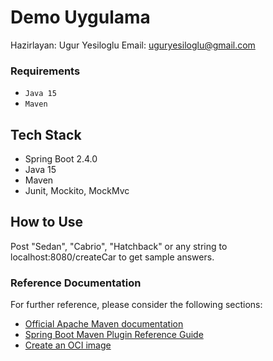 # Demo Uygulama
Hazirlayan: Ugur Yesiloglu
Email: uguryesiloglu@gmail.com

### Requirements
  * `Java 15`
  * `Maven` 

## Tech Stack
- Spring Boot 2.4.0
- Java 15
- Maven
- Junit, Mockito, MockMvc

## How to Use
Post "Sedan", "Cabrio", "Hatchback" or any string 
to localhost:8080/createCar to get sample answers.


### Reference Documentation
For further reference, please consider the following sections:

* [Official Apache Maven documentation](https://maven.apache.org/guides/index.html)
* [Spring Boot Maven Plugin Reference Guide](https://docs.spring.io/spring-boot/docs/2.4.0/maven-plugin/reference/html/)
* [Create an OCI image](https://docs.spring.io/spring-boot/docs/2.4.0/maven-plugin/reference/html/#build-image)

